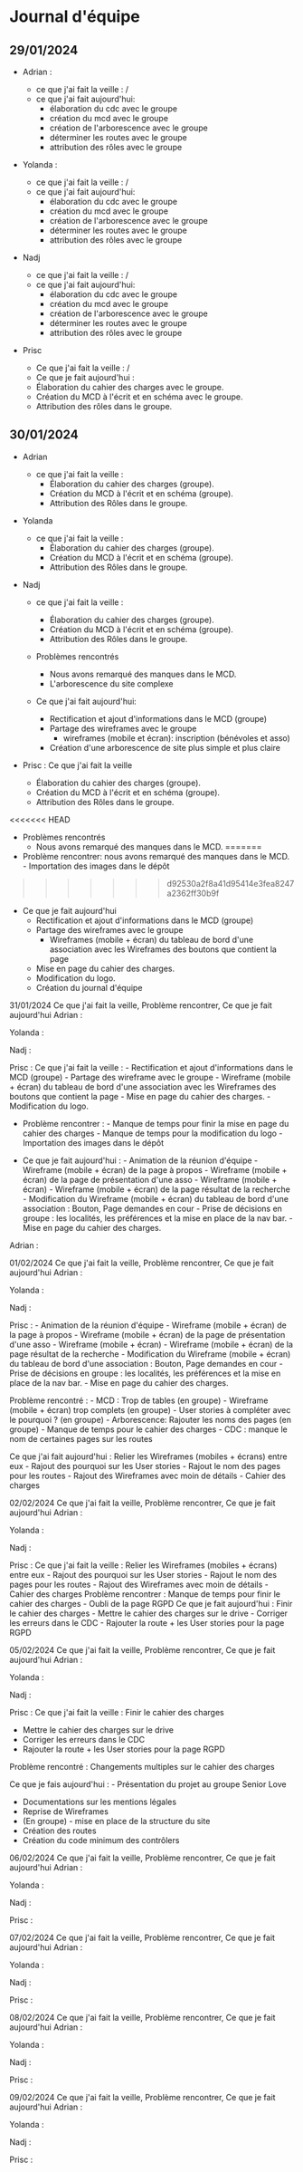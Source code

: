 # Journal d'équipe

## 29/01/2024
          
- Adrian :
  - ce que j'ai fait la veille : /
  - ce que j'ai fait aujourd'hui: 
    - élaboration du cdc avec le groupe
    - création du mcd avec le groupe
    - création de l'arborescence avec le groupe
    - déterminer les routes avec le groupe
    - attribution des rôles avec le groupe

- Yolanda : 
  - ce que j'ai fait la veille : /
  - ce que j'ai fait aujourd'hui: 
    - élaboration du cdc avec le groupe
    - création du mcd avec le groupe
    - création de l'arborescence avec le groupe
    - déterminer les routes avec le groupe
    - attribution des rôles avec le groupe

- Nadj
  - ce que j'ai fait la veille : /
  - ce que j'ai fait aujourd'hui: 
    - élaboration du cdc avec le groupe
    - création du mcd avec le groupe
    - création de l'arborescence avec le groupe
    - déterminer les routes avec le groupe
    - attribution des rôles avec le groupe


- Prisc
  - Ce que j'ai fait la veille : / 
  - Ce que je fait aujourd'hui :
  - Élaboration du cahier des charges avec le groupe.
  - Création du MCD à l'écrit et en schéma avec le groupe.
  - Attribution des rôles dans le groupe.

## 30/01/2024

- Adrian
  - ce que j'ai fait la veille : 
    - Élaboration du cahier des charges (groupe).
    - Création du MCD à l'écrit et en schéma (groupe).
    - Attribution des Rôles dans le groupe.


- Yolanda
  - ce que j'ai fait la veille : 
    - Élaboration du cahier des charges (groupe).
    - Création du MCD à l'écrit et en schéma (groupe).
    - Attribution des Rôles dans le groupe.


- Nadj
  - ce que j'ai fait la veille : 
    - Élaboration du cahier des charges (groupe).
    - Création du MCD à l'écrit et en schéma (groupe).
    - Attribution des Rôles dans le groupe.

  - Problèmes rencontrés
    - Nous avons remarqué des manques dans le MCD.
    - L'arborescence du site complexe

  - Ce que j'ai fait aujourd'hui: 
    - Rectification et ajout d'informations dans le MCD (groupe)
    - Partage des wireframes avec le groupe
      - wireframes (mobile et écran): inscription (bénévoles et asso)
    - Création d'une arborescence de site plus simple et plus claire

- Prisc : Ce que j'ai fait la veille
  - Élaboration du cahier des charges (groupe).
  - Création du MCD à l'écrit et en schéma (groupe).
  - Attribution des Rôles dans le groupe.

<<<<<<< HEAD
  - Problèmes rencontrés
    - Nous avons remarqué des manques dans le MCD.
=======
  - Problème rencontrer: nous avons remarqué des manques dans le MCD.
                        - Importation des images dans le dépôt
>>>>>>> d92530a2f8a41d95414e3fea8247a2362ff30b9f

  - Ce que je fait aujourd'hui
    - Rectification et ajout d'informations dans le MCD (groupe)
    - Partage des wireframes avec le groupe
      - Wireframes (mobile + écran) du tableau de bord d'une association avec les Wireframes des boutons que contient la page
    - Mise en page du cahier des charges.
    - Modification du logo.
    - Création du journal d'équipe


31/01/2024
          Ce que j'ai fait la veille,    Problème rencontrer,   Ce que je fait aujourd'hui
Adrian :


Yolanda : 


Nadj :


Prisc : Ce que j'ai fait la veille :
                    - Rectification et ajout d'informations dans le MCD (groupe)
                    - Partage des wireframe avec le groupe
                    - Wireframe (mobile + écran) du tableau de bord d'une association avec les Wireframes des boutons que contient la page
                    - Mise en page du cahier des charges.
                    - Modification du logo.

 - Problème rencontrer :
                    - Manque de temps pour finir la mise en page du cahier des charges
                    - Manque de temps pour la modification du logo
                    - Importation des images dans le dépôt
                    
 - Ce que je fait aujourd'hui :
                    - Animation de la réunion d'équipe
                    - Wireframe (mobile + écran) de la page à propos
                    - Wireframe (mobile + écran) de la page de présentation d'une asso
                    - Wireframe (mobile + écran)
                    - Wireframe (mobile + écran) de la page résultat de la recherche
                    - Modification du Wireframe (mobile + écran) du tableau de bord d'une association : Bouton, Page demandes en cour
                    - Prise de décisions en groupe : les localités, les préférences et la mise en place de la nav bar.
                    - Mise en page du cahier des charges.

Adrian : 


01/02/2024
          Ce que j'ai fait la veille,    Problème rencontrer,   Ce que je fait aujourd'hui
Adrian :


Yolanda : 


Nadj :


Prisc :  - Animation de la réunion d'équipe
          - Wireframe (mobile + écran) de la page à propos
          - Wireframe (mobile + écran) de la page de présentation d'une asso
          - Wireframe (mobile + écran)
          - Wireframe (mobile + écran) de la page résultat de la recherche
          - Modification du Wireframe (mobile + écran) du tableau de bord d'une association : Bouton, Page demandes en cour
          - Prise de décisions en groupe : les localités, les préférences et la mise en place de la nav bar.
          - Mise en page du cahier des charges.

 Problème rencontré : - MCD : Trop de tables (en groupe)
           - Wireframe (mobile + écran) trop complets (en groupe)
           - User stories à compléter avec le pourquoi ? (en groupe)
           - Arborescence: Rajouter les noms des pages (en groupe)
           - Manque de temps pour le cahier des charges
           - CDC : manque le nom de certaines pages sur les routes
           
Ce que j'ai fait aujourd'hui : Relier les Wireframes (mobiles + écrans) entre eux
          - Rajout des  pourquoi sur les User stories
          - Rajout le nom des pages pour les routes
          - Rajout des Wireframes avec moin de détails
          - Cahier des charges


02/02/2024
          Ce que j'ai fait la veille,    Problème rencontrer,   Ce que je fait aujourd'hui
Adrian :


Yolanda : 


Nadj :


Prisc : Ce que j'ai fait la veille :  Relier les Wireframes (mobiles + écrans) entre eux
                    - Rajout des  pourquoi sur les User stories
                    - Rajout le nom des pages pour les routes
                    - Rajout des Wireframes avec moin de détails
                    - Cahier des charges
          Problème rencontrer : Manque de temps pour finir le cahier des charges
                    - Oubli de la page RGPD
          Ce que je fait aujourd'hui : Finir le cahier des charges
                    - Mettre le cahier des charges sur le drive
                    - Corriger les erreurs dans le CDC 
                    - Rajouter la route + les User stories pour la page RGPD


05/02/2024
          Ce que j'ai fait la veille,    Problème rencontrer,   Ce que je fait aujourd'hui
Adrian :


Yolanda : 


Nadj :


Prisc :  Ce que j'ai fait la veille : Finir le cahier des charges
- Mettre le cahier des charges sur le drive
- Corriger les erreurs dans le CDC
- Rajouter la route + les User stories pour la page RGPD

Problème rencontré : Changements multiples sur le cahier des charges

Ce que je fais aujourd'hui : - Présentation du projet au groupe Senior Love
- Documentations sur les mentions légales
- Reprise de Wireframes
- (En groupe) - mise en place de la structure du site
- Création des routes
- Création du code minimum des contrôlers


06/02/2024
          Ce que j'ai fait la veille,    Problème rencontrer,   Ce que je fait aujourd'hui
Adrian :


Yolanda : 


Nadj :


Prisc :


07/02/2024
          Ce que j'ai fait la veille,    Problème rencontrer,   Ce que je fait aujourd'hui
Adrian :


Yolanda : 


Nadj :


Prisc :


08/02/2024
          Ce que j'ai fait la veille,    Problème rencontrer,   Ce que je fait aujourd'hui
Adrian :


Yolanda : 


Nadj :


Prisc :


09/02/2024
          Ce que j'ai fait la veille,    Problème rencontrer,   Ce que je fait aujourd'hui
Adrian :


Yolanda : 


Nadj :


Prisc :
                                    
